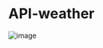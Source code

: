 # API-weather
![image](https://user-images.githubusercontent.com/94299118/219876310-cc2992b1-3bcb-48a3-a2fa-fc57cb951f1d.png)
